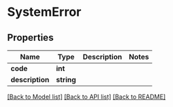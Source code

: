 # SystemError

## Properties
Name | Type | Description | Notes
------------ | ------------- | ------------- | -------------
**code** | **int** |  | 
**description** | **string** |  | 

[[Back to Model list]](../README.md#documentation-for-models) [[Back to API list]](../README.md#documentation-for-api-endpoints) [[Back to README]](../README.md)


